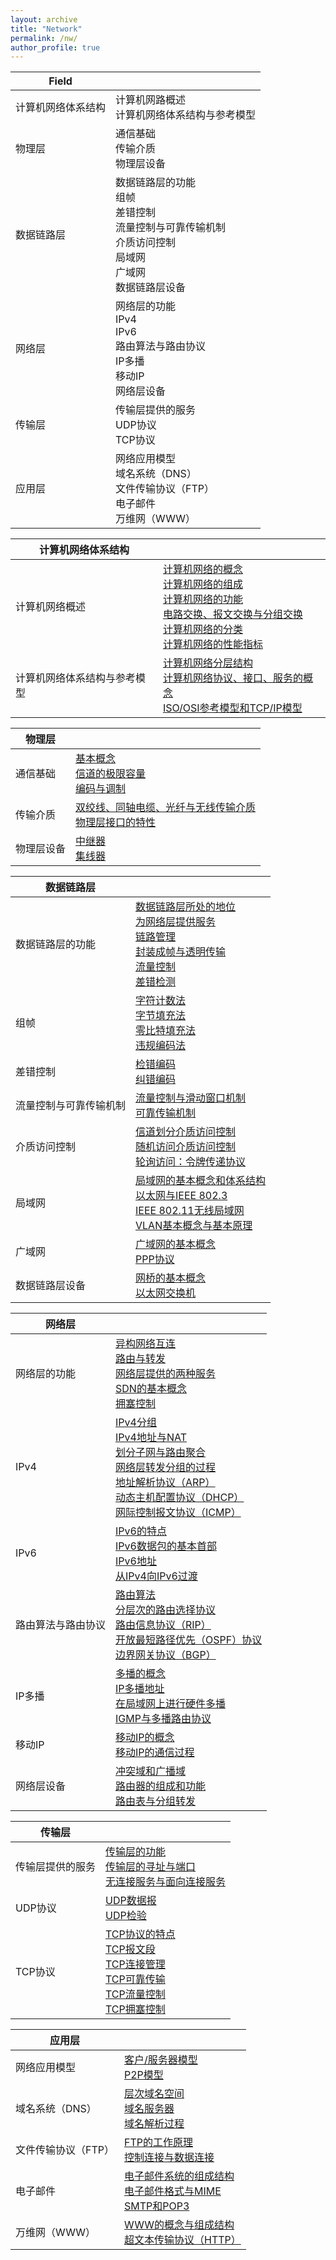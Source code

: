 ```yaml
---
layout: archive
title: "Network"
permalink: /nw/
author_profile: true
---
```


| Field              |                                                              |
| ------------------ | ------------------------------------------------------------ |
| 计算机网络体系结构 | 计算机网路概述<br />计算机网络体系结构与参考模型             |
| 物理层             | 通信基础<br />传输介质<br />物理层设备                       |
| 数据链路层         | 数据链路层的功能<br />组帧<br />差错控制<br />流量控制与可靠传输机制<br />介质访问控制<br />局域网<br />广域网<br />数据链路层设备 |
| 网络层             | 网络层的功能<br />IPv4<br />IPv6<br />路由算法与路由协议<br />IP多播<br />移动IP<br />网络层设备 |
| 传输层             | 传输层提供的服务<br />UDP协议<br />TCP协议                   |
| 应用层             | 网络应用模型<br />域名系统（DNS）<br />文件传输协议（FTP）<br />电子邮件<br />万维网（WWW） |

| 计算机网络体系结构           |                                                              |
| ---------------------------- | ------------------------------------------------------------ |
| 计算机网络概述               | [计算机网络的概念](http://zengbaocheng-996.github.io/files/nw/1-1-1.pdf)<br />[计算机网络的组成](http://zengbaocheng-996.github.io/files/nw/1-1-2.pdf)<br />[计算机网络的功能](http://zengbaocheng-996.github.io/files/nw/1-1-3.pdf)<br />[电路交换、报文交换与分组交换](http://zengbaocheng-996.github.io/files/nw/1-1-4.pdf)<br />[计算机网络的分类](http://zengbaocheng-996.github.io/files/nw/1-1-5.pdf)<br />[计算机网络的性能指标](http://zengbaocheng-996.github.io/files/nw/1-1-6.pdf) |
| 计算机网络体系结构与参考模型 | [计算机网络分层结构](http://zengbaocheng-996.github.io/files/nw/1-2-1.pdf)<br />[计算机网络协议、接口、服务的概念](http://zengbaocheng-996.github.io/files/nw/1-2-2.pdf)<br />[ISO/OSI参考模型和TCP/IP模型](http://zengbaocheng-996.github.io/files/nw/1-2-3.pdf) |

| 物理层     |                                                              |
| ---------- | ------------------------------------------------------------ |
| 通信基础   | [基本概念](http://zengbaocheng-996.github.io/files/nw/2-1-1.pdf)<br />[信道的极限容量](http://zengbaocheng-996.github.io/files/nw/2-1-2.pdf)<br />[编码与调制](http://zengbaocheng-996.github.io/files/nw/2-1-3.pdf) |
| 传输介质   | [双绞线、同轴电缆、光纤与无线传输介质](http://zengbaocheng-996.github.io/files/nw/2-2-1.pdf)<br />[物理层接口的特性](http://zengbaocheng-996.github.io/files/nw/2-2-2.pdf) |
| 物理层设备 | [中继器](http://zengbaocheng-996.github.io/files/nw/2-3-1.pdf)<br />[集线器](http://zengbaocheng-996.github.io/files/nw/2-3-2.pdf) |

| 数据链路层             |                                                              |
| ---------------------- | ------------------------------------------------------------ |
| 数据链路层的功能       | [数据链路层所处的地位](http://zengbaocheng-996.github.io/files/nw/3-1-1.pdf)<br />[为网络层提供服务](http://zengbaocheng-996.github.io/files/nw/3-1-2.pdf)<br />[链路管理](http://zengbaocheng-996.github.io/files/nw/3-1-3.pdf)<br />[封装成帧与透明传输](http://zengbaocheng-996.github.io/files/nw/3-1-4.pdf)<br />[流量控制](http://zengbaocheng-996.github.io/files/nw/3-1-5.pdf)<br />[差错检测](http://zengbaocheng-996.github.io/files/nw/3-1-6.pdf) |
| 组帧                   | [字符计数法](http://zengbaocheng-996.github.io/files/nw/3-2-1.pdf)<br />[字节填充法](http://zengbaocheng-996.github.io/files/nw/3-2-2.pdf)<br />[零比特填充法](http://zengbaocheng-996.github.io/files/nw/3-2-3.pdf)<br />[违规编码法](http://zengbaocheng-996.github.io/files/nw/3-2-4.pdf) |
| 差错控制               | [检错编码](http://zengbaocheng-996.github.io/files/nw/3-3-1.pdf)<br />[纠错编码](http://zengbaocheng-996.github.io/files/nw/3-3-2.pdf) |
| 流量控制与可靠传输机制 | [流量控制与滑动窗口机制](http://zengbaocheng-996.github.io/files/nw/3-4-1.pdf)<br />[可靠传输机制](http://zengbaocheng-996.github.io/files/nw/3-4-2.pdf) |
| 介质访问控制           | [信道划分介质访问控制](http://zengbaocheng-996.github.io/files/nw/3-5-1.pdf)<br />[随机访问介质访问控制](http://zengbaocheng-996.github.io/files/nw/3-5-2.pdf)<br />[轮询访问：令牌传递协议](http://zengbaocheng-996.github.io/files/nw/3-5-3.pdf) |
| 局域网                 | [局域网的基本概念和体系结构](http://zengbaocheng-996.github.io/files/nw/3-6-1.pdf)<br />[以太网与IEEE 802.3](http://zengbaocheng-996.github.io/files/nw/3-6-2.pdf)<br />[IEEE 802.11无线局域网](http://zengbaocheng-996.github.io/files/nw/3-6-3.pdf)<br />[VLAN基本概念与基本原理](http://zengbaocheng-996.github.io/files/nw/3-6-4.pdf) |
| 广域网                 | [广域网的基本概念](http://zengbaocheng-996.github.io/files/nw/3-7-1.pdf)<br />[PPP协议](http://zengbaocheng-996.github.io/files/nw/3-7-2.pdf) |
| 数据链路层设备         | [网桥的基本概念](http://zengbaocheng-996.github.io/files/nw/3-8-1.pdf)<br />[以太网交换机](http://zengbaocheng-996.github.io/files/nw/3-8-2.pdf) |

| 网络层             |                                                              |
| ------------------ | ------------------------------------------------------------ |
| 网络层的功能       | [异构网络互连](http://zengbaocheng-996.github.io/files/nw/4-1-1.pdf)<br />[路由与转发](http://zengbaocheng-996.github.io/files/nw/4-1-2.pdf)<br />[网络层提供的两种服务](http://zengbaocheng-996.github.io/files/nw/4-1-3.pdf)<br />[SDN的基本概念](http://zengbaocheng-996.github.io/files/nw/4-1-4.pdf)<br />[拥塞控制](http://zengbaocheng-996.github.io/files/nw/4-1-5.pdf) |
| IPv4               | [IPv4分组](http://zengbaocheng-996.github.io/files/nw/4-2-1.pdf)<br />[IPv4地址与NAT](http://zengbaocheng-996.github.io/files/nw/4-2-2.pdf)<br />[划分子网与路由聚合](http://zengbaocheng-996.github.io/files/nw/4-2-3.pdf)<br />[网络层转发分组的过程](http://zengbaocheng-996.github.io/files/nw/4-2-4.pdf)<br />[地址解析协议（ARP）](http://zengbaocheng-996.github.io/files/nw/4-2-5.pdf)<br />[动态主机配置协议（DHCP）](http://zengbaocheng-996.github.io/files/nw/4-2-6.pdf)<br />[网际控制报文协议（ICMP）](http://zengbaocheng-996.github.io/files/nw/4-2-7.pdf) |
| IPv6               | [IPv6的特点](http://zengbaocheng-996.github.io/files/nw/4-3-1.pdf)<br />[IPv6数据包的基本首部](http://zengbaocheng-996.github.io/files/nw/4-3-2.pdf)<br />[IPv6地址](http://zengbaocheng-996.github.io/files/nw/4-3-3.pdf)<br />[从IPv4向IPv6过渡](http://zengbaocheng-996.github.io/files/nw/4-3-4.pdf) |
| 路由算法与路由协议 | [路由算法](http://zengbaocheng-996.github.io/files/nw/4-4-1.pdf)<br />[分层次的路由选择协议](http://zengbaocheng-996.github.io/files/nw/4-4-2.pdf)<br />[路由信息协议（RIP）](http://zengbaocheng-996.github.io/files/nw/4-4-3.pdf)<br />[开放最短路径优先（OSPF）协议](http://zengbaocheng-996.github.io/files/nw/4-4-4.pdf)<br />[边界网关协议（BGP）](http://zengbaocheng-996.github.io/files/nw/4-4-5.pdf) |
| IP多播             | [多播的概念](http://zengbaocheng-996.github.io/files/nw/4-5-1.pdf)<br />[IP多播地址](http://zengbaocheng-996.github.io/files/nw/4-5-2.pdf)<br />[在局域网上进行硬件多播](http://zengbaocheng-996.github.io/files/nw/4-5-3.pdf)<br />[IGMP与多播路由协议](http://zengbaocheng-996.github.io/files/nw/4-5-4.pdf) |
| 移动IP             | [移动IP的概念](http://zengbaocheng-996.github.io/files/nw/4-6-1.pdf)<br />[移动IP的通信过程](http://zengbaocheng-996.github.io/files/nw/4-6-2.pdf) |
| 网络层设备         | [冲突域和广播域](http://zengbaocheng-996.github.io/files/nw/4-7-1.pdf)<br />[路由器的组成和功能](http://zengbaocheng-996.github.io/files/nw/4-7-2.pdf)<br />[路由表与分组转发](http://zengbaocheng-996.github.io/files/nw/4-7-3.pdf) |

| 传输层           |                                                              |
| ---------------- | ------------------------------------------------------------ |
| 传输层提供的服务 | [传输层的功能](http://zengbaocheng-996.github.io/files/nw/5-1-1.pdf)<br />[传输层的寻址与端口](http://zengbaocheng-996.github.io/files/nw/5-1-2.pdf)<br />[无连接服务与面向连接服务](http://zengbaocheng-996.github.io/files/nw/5-1-3.pdf) |
| UDP协议          | [UDP数据报](http://zengbaocheng-996.github.io/files/nw/5-2-1.pdf)<br />[UDP检验](http://zengbaocheng-996.github.io/files/nw/5-2-2.pdf) |
| TCP协议          | [TCP协议的特点](http://zengbaocheng-996.github.io/files/nw/5-3-1.pdf)<br />[TCP报文段](http://zengbaocheng-996.github.io/files/nw/5-3-2.pdf)<br />[TCP连接管理](http://zengbaocheng-996.github.io/files/nw/5-3-3.pdf)<br />[TCP可靠传输](http://zengbaocheng-996.github.io/files/nw/5-3-4.pdf)<br />[TCP流量控制](http://zengbaocheng-996.github.io/files/nw/5-3-5.pdf)<br />[TCP拥塞控制](http://zengbaocheng-996.github.io/files/nw/5-3-6.pdf) |

| 应用层              |                                                              |
| ------------------- | ------------------------------------------------------------ |
| 网络应用模型        | [客户/服务器模型](http://zengbaocheng-996.github.io/files/nw/6-1-1.pdf)<br />[P2P模型](http://zengbaocheng-996.github.io/files/nw/6-1-2.pdf) |
| 域名系统（DNS）     | [层次域名空间](http://zengbaocheng-996.github.io/files/nw/6-2-1.pdf)<br />[域名服务器](http://zengbaocheng-996.github.io/files/nw/6-2-2.pdf)<br />[域名解析过程](http://zengbaocheng-996.github.io/files/nw/6-2-3.pdf) |
| 文件传输协议（FTP） | [FTP的工作原理](http://zengbaocheng-996.github.io/files/nw/6-3-1.pdf)<br />[控制连接与数据连接](http://zengbaocheng-996.github.io/files/nw/6-3-2.pdf) |
| 电子邮件            | [电子邮件系统的组成结构](http://zengbaocheng-996.github.io/files/nw/6-4-1.pdf)<br />[电子邮件格式与MIME](http://zengbaocheng-996.github.io/files/nw/6-4-2.pdf)<br />[SMTP和POP3](http://zengbaocheng-996.github.io/files/nw/6-4-3.pdf) |
| 万维网（WWW）       | [WWW的概念与组成结构](http://zengbaocheng-996.github.io/files/nw/6-5-1.pdf)<br />[超文本传输协议（HTTP）](http://zengbaocheng-996.github.io/files/nw/6-5-2.pdf) |

